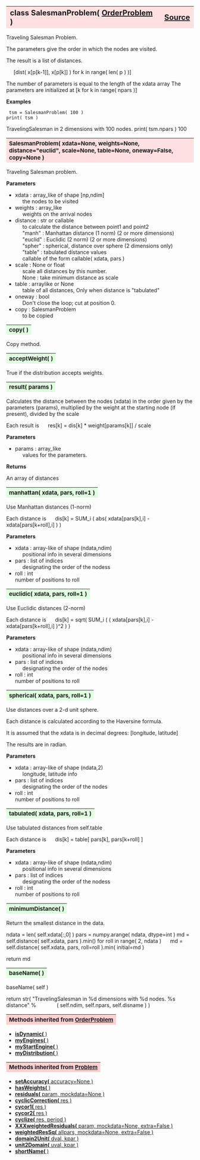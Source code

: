 ---
---
<br><br>

<a name="SalesmanProblem"></a>
<table><thead style="background-color:#FFE0E0; width:100%; font-size:20px"><tr><th style="text-align:left">
<strong>class SalesmanProblem(</strong> <a href="./OrderProblem.html">OrderProblem</a> )</th><th style="text-align:right"><a href=https://github.com/dokester/BayesicFitting/blob/master/BayesicFitting/source/SalesmanProblem.py target=_blank>Source</a></th></tr></thead></table>
<p>

Traveling Salesman Problem.

The parameters give the order in which the nodes are visited.

The result is a list of distances.

&nbsp;&nbsp;&nbsp;&nbsp; [dist( x[p[k-1]], x[p[k]] ) for k in range( len( p ) )]<br>

The number of parameters is equal to the length of the xdata array
The parameters are initialized at [k for k in range( npars )]

<b>Examples</b>

     tsm = SalesmanProblem( 100 )
    print( tsm )
TravelingSalesman in 2 dimensions with 100 nodes.
    print( tsm.npars )
100



<a name="SalesmanProblem"></a>
<table><thead style="background-color:#FFE0E0; width:100%; font-size:15px"><tr><th style="text-align:left">
<strong>SalesmanProblem(</strong> xdata=None, weights=None, distance="euclid", scale=None, table=None,
 oneway=False, copy=None )
</th></tr></thead></table>
<p>

Traveling Salesman problem.


<b>Parameters</b>

* xdata  :  array_like of shape [np,ndim]<br>
&nbsp;&nbsp;&nbsp;&nbsp; the nodes to be visited<br>
* weights  :  array_like<br>
&nbsp;&nbsp;&nbsp;&nbsp; weights on the arrival nodes<br>
* distance  :  str or callable<br>
&nbsp;&nbsp;&nbsp;&nbsp; to calculate the distance between point1 and point2<br>
&nbsp;&nbsp;&nbsp;&nbsp; "manh"   : Manhattan distance (1 norm) (2 or more dimensions)<br>
&nbsp;&nbsp;&nbsp;&nbsp; "euclid" : Euclidic (2 norm) (2 or more dimensions) <br>
&nbsp;&nbsp;&nbsp;&nbsp; "spher"  : spherical, distance over sphere (2 dimensions only) <br>
&nbsp;&nbsp;&nbsp;&nbsp; "table"  : tabulated distance values<br>
&nbsp;&nbsp;&nbsp;&nbsp; callable of the form callable( xdata, pars )<br>
* scale  :  None or float<br>
&nbsp;&nbsp;&nbsp;&nbsp; scale all distances by this number.<br>
&nbsp;&nbsp;&nbsp;&nbsp; None : take minimum distance as scale<br>
* table  :  arraylike or None<br>
&nbsp;&nbsp;&nbsp;&nbsp; table of all distances, Only when distance is "tabulated"<br>
* oneway  :  bool<br>
&nbsp;&nbsp;&nbsp;&nbsp; Don't close the loop; cut at position 0.<br>
* copy  :  SalesmanProblem<br>
&nbsp;&nbsp;&nbsp;&nbsp; to be copied<br>


<a name="copy"></a>
<table><thead style="background-color:#E0FFE0; width:100%; font-size:15px"><tr><th style="text-align:left">
<strong>copy(</strong> )
</th></tr></thead></table>
<p>
Copy method. 

<a name="acceptWeight"></a>
<table><thead style="background-color:#E0FFE0; width:100%; font-size:15px"><tr><th style="text-align:left">
<strong>acceptWeight(</strong> )
</th></tr></thead></table>
<p>

True if the distribution accepts weights.


<a name="result"></a>
<table><thead style="background-color:#E0FFE0; width:100%; font-size:15px"><tr><th style="text-align:left">
<strong>result(</strong> params )
</th></tr></thead></table>
<p>

Calculates the distance between the nodes (xdata) in the order
given by the parameters (params), multiplied by the weight at the 
starting node (if present), divided by the scale

Each result is 
&nbsp;&nbsp;&nbsp;&nbsp; res[k] = dis[k] * weight[params[k]] / scale<br>

<b>Parameters</b>

* params  :  array_like<br>
&nbsp;&nbsp;&nbsp;&nbsp; values for the parameters.<br>

<b>Returns</b>

An array of distances


<a name="manhattan"></a>
<table><thead style="background-color:#E0FFE0; width:100%; font-size:15px"><tr><th style="text-align:left">
<strong>manhattan(</strong> xdata, pars, roll=1 ) 
</th></tr></thead></table>
<p>

Use Manhattan distances (1-norm)

Each distance is 
&nbsp;&nbsp;&nbsp;&nbsp; dis[k] = SUM_i ( abs( xdata[pars[k],i] - xdata[pars[k+roll],i] ) )<br>

<b>Parameters</b>

* xdata  :  array-like of shape (ndata,ndim) <br>
&nbsp;&nbsp;&nbsp;&nbsp; positional info in several dimensions<br>
* pars  :  list of indices<br>
&nbsp;&nbsp;&nbsp;&nbsp; designating the order of the nodess<br>
* roll  :  int<br>
    number of positions to roll 

<a name="euclidic"></a>
<table><thead style="background-color:#E0FFE0; width:100%; font-size:15px"><tr><th style="text-align:left">
<strong>euclidic(</strong> xdata, pars, roll=1 ) 
</th></tr></thead></table>
<p>

Use Euclidic distances (2-norm)

Each distance is 
&nbsp;&nbsp;&nbsp;&nbsp; dis[k] = sqrt( SUM_i ( ( xdata[pars[k],i] - xdata[pars[k+roll],i] )^2 ) )<br>

<b>Parameters</b>

* xdata  :  array-like of shape (ndata,ndim) <br>
&nbsp;&nbsp;&nbsp;&nbsp; positional info in several dimensions<br>
* pars  :  list of indices<br>
&nbsp;&nbsp;&nbsp;&nbsp; designating the order of the nodes<br>
* roll  :  int<br>
    number of positions to roll 

<a name="spherical"></a>
<table><thead style="background-color:#E0FFE0; width:100%; font-size:15px"><tr><th style="text-align:left">
<strong>spherical(</strong> xdata, pars, roll=1 ) 
</th></tr></thead></table>
<p>

Use distances over a 2-d unit sphere.

Each distance is calculated according to the Haversine formula.

It is assumed that the xdata is in decimal degrees: [longitude, latitude]

The results are in radian.

<b>Parameters</b>

* xdata  :  array-like of shape (ndata,2) <br>
&nbsp;&nbsp;&nbsp;&nbsp; longitude, latitude info<br>
* pars  :  list of indices<br>
&nbsp;&nbsp;&nbsp;&nbsp; designating the order of the nodes<br>
* roll  :  int<br>
    number of positions to roll 

<a name="tabulated"></a>
<table><thead style="background-color:#E0FFE0; width:100%; font-size:15px"><tr><th style="text-align:left">
<strong>tabulated(</strong> xdata, pars, roll=1 ) 
</th></tr></thead></table>
<p>

Use tabulated distances from self.table

Each distance is 
&nbsp;&nbsp;&nbsp;&nbsp; dis[k] = table[ pars[k], pars[k+roll] ]<br>

<b>Parameters</b>

* xdata  :  array-like of shape (ndata,ndim) <br>
&nbsp;&nbsp;&nbsp;&nbsp; positional info in several dimensions<br>
* pars  :  list of indices<br>
&nbsp;&nbsp;&nbsp;&nbsp; designating the order of the nodess<br>
* roll  :  int<br>
    number of positions to roll 

<a name="minimumDistance"></a>
<table><thead style="background-color:#E0FFE0; width:100%; font-size:15px"><tr><th style="text-align:left">
<strong>minimumDistance(</strong> ) 
</th></tr></thead></table>
<p>

Return the smallest distance in the data.



ndata = len( self.xdata[:,0] )
pars = numpy.arange( ndata, dtype=int )
md = self.distance( self.xdata, pars ).min()
for roll in range( 2, ndata ) 
&nbsp;&nbsp;&nbsp;&nbsp; md = self.distance( self.xdata, pars, roll=roll ).min( initial=md )<br>

return md

<a name="baseName"></a>
<table><thead style="background-color:#E0FFE0; width:100%; font-size:15px"><tr><th style="text-align:left">
<strong>baseName(</strong> )
</th></tr></thead></table>
<p>
baseName( self )


return str( "TravelingSalesman in %d dimensions with %d nodes. %s distance" %
&nbsp;&nbsp;&nbsp;&nbsp;&nbsp;&nbsp;&nbsp;&nbsp;&nbsp;&nbsp;&nbsp;&nbsp; ( self.ndim, self.npars, self.disname ) )<br>



<table><thead style="background-color:#FFD0D0; width:100%; font-size:15px"><tr><th style="text-align:left">
<strong>Methods inherited from</strong> <a href="./OrderProblem.html">OrderProblem</a></th></tr></thead></table>


* [<strong>isDynamic(</strong> ) ](./OrderProblem.md#isDynamic)
* [<strong>myEngines(</strong> ) ](./OrderProblem.md#myEngines)
* [<strong>myStartEngine(</strong> ) ](./OrderProblem.md#myStartEngine)
* [<strong>myDistribution(</strong> ) ](./OrderProblem.md#myDistribution)


<table><thead style="background-color:#FFD0D0; width:100%; font-size:15px"><tr><th style="text-align:left">
<strong>Methods inherited from</strong> <a href="./Problem.html">Problem</a></th></tr></thead></table>


* [<strong>setAccuracy(</strong> accuracy=None ) ](./Problem.md#setAccuracy)
* [<strong>hasWeights(</strong> )](./Problem.md#hasWeights)
* [<strong>residuals(</strong> param, mockdata=None ) ](./Problem.md#residuals)
* [<strong>cyclicCorrection(</strong> res )](./Problem.md#cyclicCorrection)
* [<strong>cycor1(</strong> res )](./Problem.md#cycor1)
* [<strong>cycor2(</strong> res )](./Problem.md#cycor2)
* [<strong>cyclize(</strong> res, period ) ](./Problem.md#cyclize)
* [<strong>XXXweightedResiduals(</strong> param, mockdata=None, extra=False ) ](./Problem.md#XXXweightedResiduals)
* [<strong>weightedResSq(</strong> allpars, mockdata=None, extra=False ) ](./Problem.md#weightedResSq)
* [<strong>domain2Unit(</strong> dval, kpar ) ](./Problem.md#domain2Unit)
* [<strong>unit2Domain(</strong> uval, kpar ) ](./Problem.md#unit2Domain)
* [<strong>shortName(</strong> ) ](./Problem.md#shortName)
